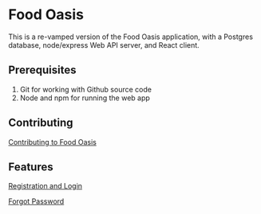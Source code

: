 # Food Oasis

This is a re-vamped version of the Food Oasis application, with a
Postgres database, node/express Web API server, and React client.

## Prerequisites

1. Git for working with Github source code
2. Node and npm for running the web app

## Contributing

[Contributing to Food Oasis](/contributing.md)

## Features

[Registration and Login](/register.md)

[Forgot Password](/forgot-password.md)
